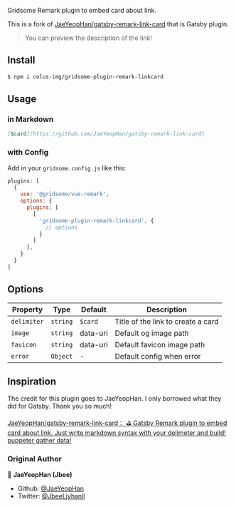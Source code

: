 Gridsome Remark plugin to embed card about link.

This is a fork of [JaeYeopHan/gatsby-remark-link-card](https://github.com/JaeYeopHan/gatsby-remark-link-card) that is Gatsby plugin.

> You can preview the description of the link!

## Install

```sh
$ npm i colus-img/gridsome-plugin-remark-linkcard
```

## Usage

### in Markdown

```md
[$card](https://github.com/JaeYeopHan/gatsby-remark-link-card)
```

### with Config

Add in your `gridsome.config.js` like this:
```js
plugins: [
  {
    use: '@gridsome/vue-remark',
    options: {
      plugins: [
        [
          'gridsome-plugin-remark-linkcard', {
            // options
          }
        ]
      ],
    }
  }
]
```

## Options

| Property       | Type                                  | Default  | Description                                                |
| -------------- | ------------------------------------- | -------- | ---------------------------------------------------------- |
| `delimiter`       | `string`                              | `$card`      | Title of the link to create a card |
| `image`       | `string`                              | data-uri      | Default og image path |
| `favicon`       | `string`                              | data-uri      | Default favicon image path |
| `error`       | `Object`                              | -      | Default config when error |



## Inspiration
The credit for this plugin goes to JaeYeopHan. I only borrowed what they did for Gatsby. Thank you so much!

[JaeYeopHan/gatsby-remark-link-card： ⛳️ Gatsby Remark plugin to embed card about link. Just write markdown syntax with your delimeter and build! puppeter gather data!](https://github.com/JaeYeopHan/gatsby-remark-link-card)

### Original Author

👤 **JaeYeopHan (Jbee)**

- Github: [@JaeYeopHan](https://github.com/JaeYeopHan)
- Twitter: [@JbeeLjyhanll](https://twitter.com/JbeeLjyhanll)
